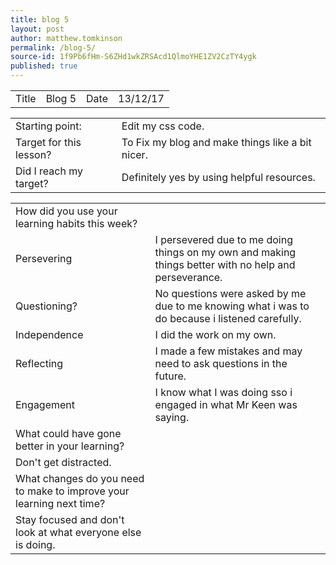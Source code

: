 ```yaml
---
title: blog 5
layout: post
author: matthew.tomkinson
permalink: /blog-5/
source-id: 1f9Pb6fHm-S6ZHd1wkZRSAcd1QlmoYHE1ZV2CzTY4ygk
published: true
---
```

<table>
  <tr>
    <td>Title</td>
    <td>Blog 5</td>
    <td>Date</td>
    <td>13/12/17</td>
  </tr>
</table>


<table>
  <tr>
    <td>Starting point:</td>
    <td>Edit my css code.</td>
  </tr>
  <tr>
    <td>Target for this lesson?</td>
    <td>To Fix my blog and make things like a bit nicer.</td>
  </tr>
  <tr>
    <td>Did I reach my target? </td>
    <td>Definitely yes by using helpful resources.</td>
  </tr>
</table>


<table>
  <tr>
    <td>How did you use your learning habits this week?</td>
    <td></td>
  </tr>
  <tr>
    <td>Persevering</td>
    <td>I persevered due to me doing things on my own and making things better with no help and perseverance.</td>
  </tr>
  <tr>
    <td>Questioning?</td>
    <td>No questions were asked by me due to me knowing what i was to do  because i listened carefully.</td>
  </tr>
  <tr>
    <td>Independence</td>
    <td>I did the work on my own.</td>
  </tr>
  <tr>
    <td>Reflecting</td>
    <td>I made a few mistakes and may need to ask questions in the future.</td>
  </tr>
  <tr>
    <td>Engagement</td>
    <td>I know what I was doing sso i engaged in what Mr Keen was saying.</td>
  </tr>
  <tr>
    <td>What could have gone better in your learning?</td>
    <td></td>
  </tr>
  <tr>
    <td>Don't get distracted.</td>
    <td></td>
  </tr>
  <tr>
    <td>What changes do you need to make to improve your learning next time?</td>
    <td></td>
  </tr>
  <tr>
    <td>Stay focused and don't look at what everyone else is doing.</td>
    <td></td>
  </tr>
</table>


